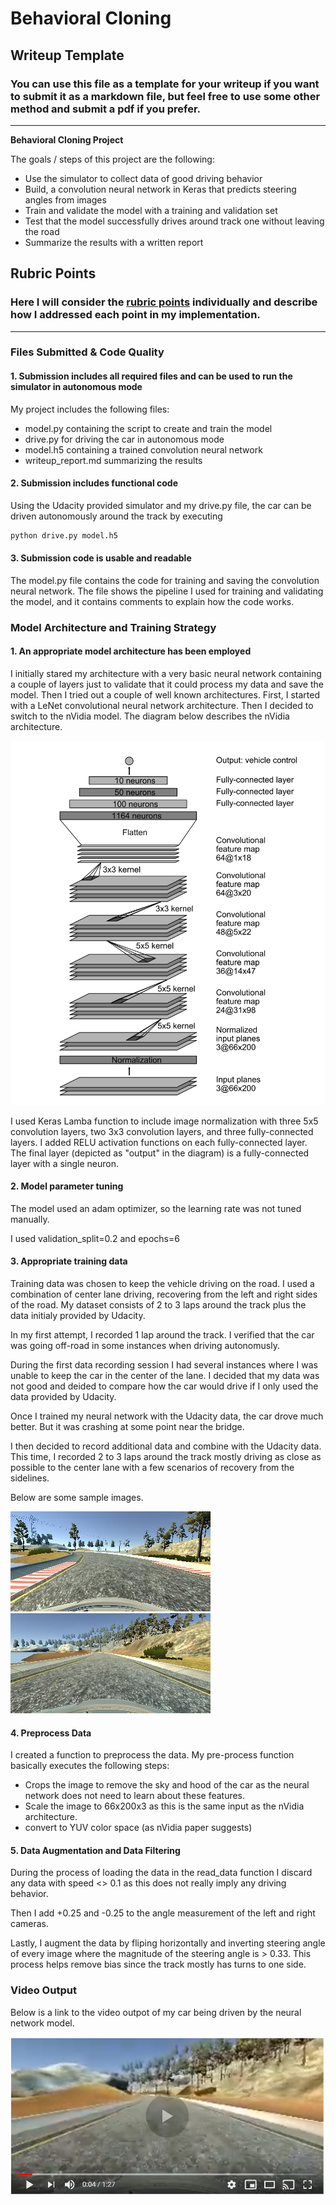 # **Behavioral Cloning** 

## Writeup Template

### You can use this file as a template for your writeup if you want to submit it as a markdown file, but feel free to use some other method and submit a pdf if you prefer.

---

**Behavioral Cloning Project**

The goals / steps of this project are the following:
* Use the simulator to collect data of good driving behavior
* Build, a convolution neural network in Keras that predicts steering angles from images
* Train and validate the model with a training and validation set
* Test that the model successfully drives around track one without leaving the road
* Summarize the results with a written report


[//]: # (Image References)

[image1]: ./examples/nVidia_model.png "Model Visualization"
[image2]: ./examples/center_2018_12_09_17_34_08_167.jpg "example 1"
[image3]: ./examples/center_2018_12_09_17_33_05_974.jpg "example 2"
[image4]: ./examples/VideoSample.png "Video output"
## Rubric Points
### Here I will consider the [rubric points](https://review.udacity.com/#!/rubrics/432/view) individually and describe how I addressed each point in my implementation.  

---
### Files Submitted & Code Quality

#### 1. Submission includes all required files and can be used to run the simulator in autonomous mode

My project includes the following files:
* model.py containing the script to create and train the model
* drive.py for driving the car in autonomous mode
* model.h5 containing a trained convolution neural network 
* writeup_report.md summarizing the results

#### 2. Submission includes functional code
Using the Udacity provided simulator and my drive.py file, the car can be driven autonomously around the track by executing 
```sh
python drive.py model.h5
```

#### 3. Submission code is usable and readable

The model.py file contains the code for training and saving the convolution neural network. The file shows the pipeline I used for training and validating the model, and it contains comments to explain how the code works.

### Model Architecture and Training Strategy

#### 1. An appropriate model architecture has been employed

I initially stared my architecture with a very basic neural network containing a couple of layers just to validate that it could process my data and save the model. Then I tried out a couple of well known architectures. First, I started with a LeNet convolutional neural network architecture. Then I decided to switch to the nVidia model. The diagram below describes the nVidia architecture.  

![nVidia Architecture][image1]

I used Keras Lamba function to include image normalization with three 5x5 convolution layers, two 3x3 convolution layers, and three fully-connected layers. I added RELU activation functions on each fully-connected layer. The final layer (depicted as "output" in the diagram) is a fully-connected layer with a single neuron.

#### 2. Model parameter tuning

The model used an adam optimizer, so the learning rate was not tuned manually. 

I used validation_split=0.2 and epochs=6 

#### 3. Appropriate training data

Training data was chosen to keep the vehicle driving on the road. I used a combination of center lane driving, recovering from the left and right sides of the road. My dataset consists of 2 to 3 laps around the track plus the data initialy provided by Udacity. 

In my first attempt, I recorded 1 lap around the track. I verified that the car was going off-road in some instances when driving autonomusly. 

During the first data recording session I had several instances where I was unable to keep the car in the center of the lane. I decided that my data was not good and deided to compare how the car would drive if I only used the data provided by Udacity. 

Once I trained my neural network with the Udacity data, the car drove much better. But it was crashing at some point near the bridge. 

I then decided to record additional data and combine with the Udacity data. This time, I recorded 2 to 3 laps around the track mostly driving as close as possible to the center lane with a few scenarios of recovery from the sidelines. 

Below are some sample images.

![Example 1][image2]
![Example 2][image3]


#### 4. Preprocess Data

I created a function to preprocess the data. My pre-process function basically executes the following steps:
- Crops the image to remove the sky and hood of the car as the neural network does not need to learn about these features. 
- Scale the image to 66x200x3 as this is the same input as the nVidia architecture.
- convert to YUV color space (as nVidia paper suggests)


#### 5. Data Augmentation and Data Filtering
During the process of loading the data in the read_data function I discard any data with speed <> 0.1 as this does not really imply any driving behavior. 

Then I add +0.25 and -0.25 to the angle measurement of the left and right cameras. 

Lastly, I augment the data by fliping horizontally and inverting steering angle of every image where the magnitude of the steering angle  is > 0.33. This process helps remove bias since the track mostly has turns to one side. 

### Video Output

Below is a link to the video outpot of my car being driven by the neural network model. 

[![Video Output][image4]](https://youtu.be/NHcDFnmteXQ)
